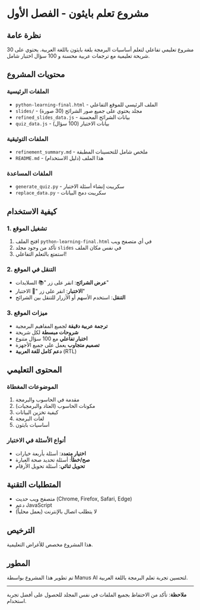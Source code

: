 # مشروع تعلم بايثون - الفصل الأول

## نظرة عامة
مشروع تعليمي تفاعلي لتعلم أساسيات البرمجة بلغة بايثون باللغة العربية. يحتوي على 30 شريحة تعليمية مع ترجمات عربية محسنة و 100 سؤال اختبار شامل.

## محتويات المشروع

### الملفات الرئيسية
- `python-learning-final.html` - الملف الرئيسي للموقع التفاعلي
- `slides/` - مجلد يحتوي على جميع صور الشرائح (30 صورة)
- `refined_slides_data.js` - بيانات الشرائح المحسنة
- `quiz_data.js` - بيانات الاختبار (100 سؤال)

### الملفات التوثيقية
- `refinement_summary.md` - ملخص شامل للتحسينات المطبقة
- `README.md` - هذا الملف (دليل الاستخدام)

### الملفات المساعدة
- `generate_quiz.py` - سكريبت إنشاء أسئلة الاختبار
- `replace_data.py` - سكريبت دمج البيانات

## كيفية الاستخدام

### 1. تشغيل الموقع
1. افتح الملف `python-learning-final.html` في أي متصفح ويب
2. تأكد من وجود مجلد `slides` في نفس مكان الملف
3. استمتع بالتعلم التفاعلي!

### 2. التنقل في الموقع
- **عرض الشرائح**: انقر على زر "📚 السلايدات"
- **الاختبار**: انقر على زر "🧠 الاختبار"
- **التنقل**: استخدم الأسهم أو الأزرار للتنقل بين الشرائح

### 3. ميزات الموقع
- **ترجمة عربية دقيقة** لجميع المفاهيم البرمجية
- **شروحات مبسطة** لكل شريحة
- **اختبار تفاعلي** مع 100 سؤال متنوع
- **تصميم متجاوب** يعمل على جميع الأجهزة
- **دعم كامل للغة العربية** (RTL)

## المحتوى التعليمي

### الموضوعات المغطاة
1. مقدمة في الحاسوب والبرمجة
2. مكونات الحاسوب (العتاد والبرمجيات)
3. كيفية تخزين البيانات
4. لغات البرمجة
5. أساسيات بايثون

### أنواع الأسئلة في الاختبار
- **اختيار متعدد**: أسئلة بأربعة خيارات
- **صح/خطأ**: أسئلة تحديد صحة العبارة
- **تحويل ثنائي**: أسئلة تحويل الأرقام

## المتطلبات التقنية
- متصفح ويب حديث (Chrome, Firefox, Safari, Edge)
- دعم JavaScript
- لا يتطلب اتصال بالإنترنت (يعمل محلياً)

## الترخيص
هذا المشروع مخصص للأغراض التعليمية.

## المطور
تم تطوير هذا المشروع بواسطة Manus AI لتحسين تجربة تعلم البرمجة باللغة العربية.

---

**ملاحظة**: تأكد من الاحتفاظ بجميع الملفات في نفس المجلد للحصول على أفضل تجربة استخدام.

